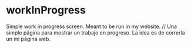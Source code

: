 # workInProgress
Simple work in progress screen. Meant to be run in my website. // Una simple página para mostrar un trabajo en progreso. La idea es de correrla un mi página web.
